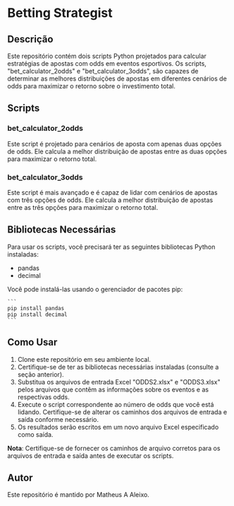 # Betting Strategist

## Descrição

Este repositório contém dois scripts Python projetados para calcular estratégias de apostas com odds em eventos esportivos. Os scripts, "bet_calculator_2odds" e "bet_calculator_3odds", são capazes de determinar as melhores distribuições de apostas em diferentes cenários de odds para maximizar o retorno sobre o investimento total.

## Scripts

### bet_calculator_2odds

Este script é projetado para cenários de aposta com apenas duas opções de odds. Ele calcula a melhor distribuição de apostas entre as duas opções para maximizar o retorno total.

### bet_calculator_3odds

Este script é mais avançado e é capaz de lidar com cenários de apostas com três opções de odds. Ele calcula a melhor distribuição de apostas entre as três opções para maximizar o retorno total.

## Bibliotecas Necessárias

Para usar os scripts, você precisará ter as seguintes bibliotecas Python instaladas:

- pandas
- decimal

Você pode instalá-las usando o gerenciador de pacotes pip:

    ```
    pip install pandas
    pip install decimal
    ```

## Como Usar

1. Clone este repositório em seu ambiente local.
2. Certifique-se de ter as bibliotecas necessárias instaladas (consulte a seção anterior).
3. Substitua os arquivos de entrada Excel "ODDS2.xlsx" e "ODDS3.xlsx" pelos arquivos que contêm as informações sobre os eventos e as respectivas odds.
4. Execute o script correspondente ao número de odds que você está lidando. Certifique-se de alterar os caminhos dos arquivos de entrada e saída conforme necessário.
5. Os resultados serão escritos em um novo arquivo Excel especificado como saída.

**Nota**: Certifique-se de fornecer os caminhos de arquivo corretos para os arquivos de entrada e saída antes de executar os scripts.

## Autor

Este repositório é mantido por Matheus A Aleixo.
